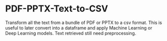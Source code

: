 # PDF-PPTX-Text-to-CSV
Transform all the text from a bundle of PDF or PPTX to a csv format. This is useful to later convert into a dataframe and apply Machine Learning or Deep Learning models. Text retrieved still need preprocessing.
